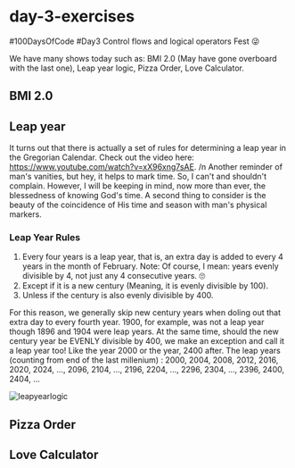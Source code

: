 # day-3-exercises
#100DaysOfCode #Day3 Control flows and logical operators Fest 😜

We have many shows today such as:
BMI 2.0 (May have gone overboard with the last one), Leap year logic, Pizza Order, Love Calculator.

## BMI 2.0 

## Leap year

It turns out that there is actually a set of rules for determining a leap year in the Gregorian Calendar. 
Check out the video here: https://www.youtube.com/watch?v=xX96xng7sAE. /n
Another reminder of man's vanities, but hey, it helps to mark time. So, I can't and shouldn't complain. However, I will be keeping in mind, now more than ever, the blessedness of knowing God's time. A second thing to consider is the beauty of the coincidence of His time and season with man's physical markers. 

### Leap Year Rules
1. Every four years is a leap year, that is, an extra day is added to every 4 years in the month of February.
    Note: Of course, I mean: years evenly divisible by 4, not just any 4 consecutive years. 🙄
2. Except if it is a new century (Meaning, it is evenly divisible by 100).
3. Unless if the century is also evenly divisible by 400.

For this reason, we generally skip new century years when doling out that extra day to every fourth year. 1900, for example, was not a leap year though 1896 and 1904 were leap years.
At the same time, should the new century year be EVENLY divisible by 400, we make an exception and call it a leap year too! Like the year 2000 or the year, 2400 after.
The leap years (counting from end of the last millenium) : 2000, 2004, 2008, 2012, 2016, 2020, 2024, ..., 2096, 2104, ..., 2196, 2204, ..., 2296, 2304, ..., 2396, 2400, 2404, ...

![leapyearlogic](https://user-images.githubusercontent.com/92851998/211305097-dae445e9-4485-427c-b532-1ea2a932c15d.jpg)

## Pizza Order

## Love Calculator
